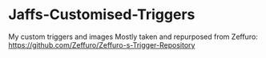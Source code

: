 # Jaffs-Customised-Triggers

My custom triggers and images
Mostly taken and repurposed from Zeffuro: https://github.com/Zeffuro/Zeffuro-s-Trigger-Repository
